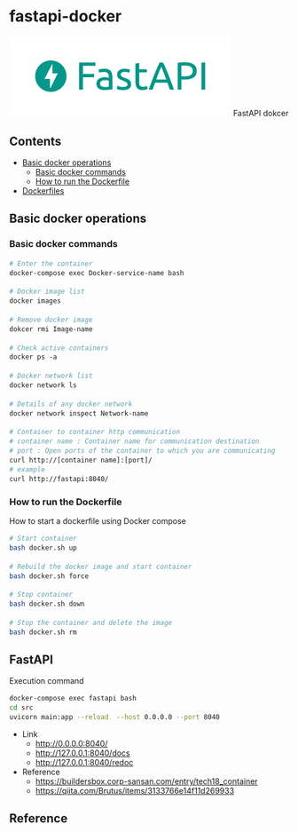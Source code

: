 # fastapi-docker
<img src="image/FastAPI.png" width="400">
FastAPI dokcer

## Contents
* [Basic docker operations](#basic-docker-operations)
    * [Basic docker commands](#basic-docker-commands)
    * [How to run the Dockerfile](#how-to-run-the-dockerfile)
* [Dockerfiles](#dockerfiles)

## Basic docker operations
### Basic docker commands
```Dockerfile
# Enter the container
docker-compose exec Docker-service-name bash

# Docker image list
docker images

# Remove docker image
dokcer rmi Image-name

# Check active containers
docker ps -a

# Docker network list
docker network ls

# Details of any docker network
docker network inspect Network-name

# Container to container http communication
# container name : Container name for communication destination
# port : Open ports of the container to which you are communicating
curl http://[container name]:[port]/
# example
curl http://fastapi:8040/
```


### How to run the Dockerfile
How to start a dockerfile using Docker compose
```bash
# Start container
bash docker.sh up

# Rebuild the docker image and start container
bash docker.sh force

# Stop container
bash docker.sh down

# Stop the container and delete the image
bash docker.sh rm 
```

## FastAPI
Execution command
```bash
docker-compose exec fastapi bash
cd src
uvicorn main:app --reload  --host 0.0.0.0 --port 8040
```
* Link  
    * http://0.0.0.0:8040/
    * http://127.0.0.1:8040/docs
    * http://127.0.0.1:8040/redoc
* Reference  
    * https://buildersbox.corp-sansan.com/entry/tech18_container  
    * https://qiita.com/Brutus/items/3133766e14f11d269933

## Reference